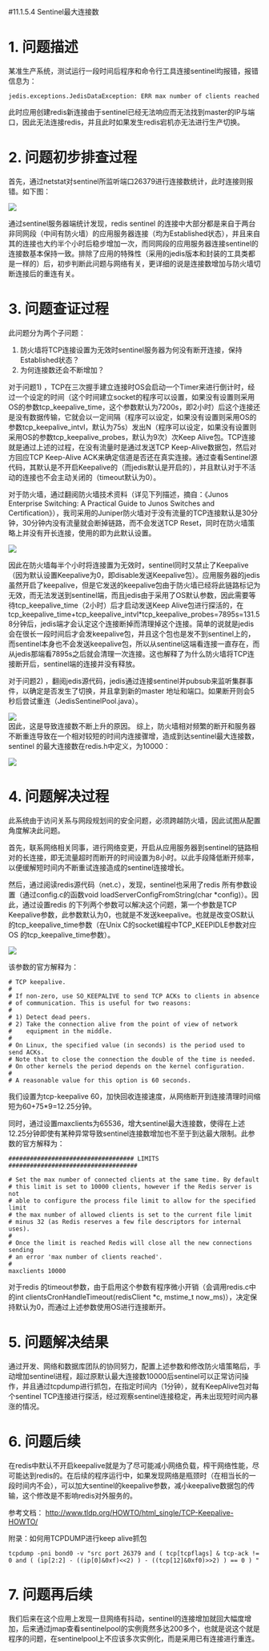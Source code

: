 #11.1.5.4	Sentinel最大连接数
# 1.	问题描述 #

某准生产系统，测试运行一段时间后程序和命令行工具连接sentinel均报错，报错信息为：
	
	jedis.exceptions.JedisDataException: ERR max number of clients reached

此时应用创建redis新连接由于sentinel已经无法响应而无法找到master的IP与端口，因此无法连接redis，并且此时如果发生redis宕机亦无法进行生产切换。

# 2.	问题初步排查过程 #
首先，通过netstat对sentinel所监听端口26379进行连接数统计，此时连接则报错。如下图：

![](https://raw.githubusercontent.com/gnuhpc/All-About-Redis/master/HAClusterArchPractice/ms/other1.png) 

通过sentinel服务器端统计发现，redis sentinel 的连接中大部分都是来自于两台非同网段（中间有防火墙）的应用服务器连接（均为Established状态），并且来自其的连接也大约半个小时后稳步增加一次，而同网段的应用服务器连接sentinel的连接数基本保持一致。排除了应用的特殊性（采用的jedis版本和封装的工具类都是一样的）后，初步判断此问题与网络有关，更详细的说是连接数增加与防火墙切断连接后的重连有关。

# 3.	问题查证过程 #
此问题分为两个子问题：
1)	防火墙将TCP连接设置为无效时sentinel服务器为何没有断开连接，保持Established状态？
2)	为何连接数还会不断增加？

对于问题1) ，TCP在三次握手建立连接时OS会启动一个Timer来进行倒计时，经过一个设定的时间（这个时间建立socket的程序可以设置，如果没有设置则采用OS的参数tcp_keepalive_time，这个参数默认为7200s，即2小时）后这个连接还是没有数据传输，它就会以一定间隔（程序可以设定，如果没有设置则采用OS的参数tcp_keepalive_intvl，默认为75s）发出N（程序可以设定，如果没有设置则采用OS的参数tcp_keepalive_probes，默认为9次）次Keep Alive包。TCP连接就是通过上述的过程，在没有流量时是通过发送TCP Keep-Alive数据包，然后对方回应TCP Keep-Alive ACK来确定信道是否还在真实连接。通过查看Sentinel源代码，其默认是不开启Keepalive的（而jedis默认是开启的），并且默认对于不活动的连接也不会主动关闭的（timeout默认为0）。

对于防火墙，通过翻阅防火墙技术资料（详见下列描述，摘自：《Junos Enterprise Switching: A Practical Guide to Junos Switches and Certification》），我司采用的Juniper防火墙对于没有流量的TCP连接默认是30分钟，30分钟内没有流量就会断掉链路，而不会发送TCP Reset，同时在防火墙策略上并没有开长连接，使用的即为此默认设置。

![](https://raw.githubusercontent.com/gnuhpc/All-About-Redis/master/HAClusterArchPractice/ms/other2.png) 

因此在防火墙每半个小时将连接置为无效时，sentinel同时又禁止了Keepalive（因为默认设置Keepalive为0，即disable发送Keepalive包）。应用服务器的jedis虽然开启了keepalive，但是它发送的keepalive包由于防火墙已经将此链路标记为无效，而无法发送到sentinel端，而且jedis由于采用了OS默认参数，因此需要等待tcp_keepalive_time（2小时）后才启动发送Keep Alive包进行探活的，在tcp_keepalive_time+tcp_keepalive_intvl*tcp_keepalive_probes=7895s=131.58分钟后，jedis端才会认定这个连接断掉而清理掉这个连接。简单的说就是jedis会在很长一段时间后才会发keepalive包，并且这个包也是发不到sentinel上的，而sentinel本身也不会发送keepalive包，所以从sentinel这端看连接一直存在，而从jedis那端看7895s之后就会清理一次连接。这也解释了为什么防火墙将TCP连接断开后，sentinel端的连接并没有释放。

对于问题2) ，翻阅jedis源代码，jedis通过连接sentinel并pubsub来监听集群事件，以确定是否发生了切换，并且拿到新的master 地址和端口。如果断开则会5秒后尝试重连（JedisSentinelPool.java）。

![](https://raw.githubusercontent.com/gnuhpc/All-About-Redis/master/HAClusterArchPractice/ms/other3.png)  
因此，这是导致连接数不断上升的原因。
综上，防火墙相对频繁的断开和服务器不断重连导致在一个相对较短的时间内连接骤增，造成到达sentinel最大连接数，sentinel 的最大连接数在redis.h中定义，为10000：
 
![](https://raw.githubusercontent.com/gnuhpc/All-About-Redis/master/HAClusterArchPractice/ms/other4.png)  

# 4.	问题解决过程 #
此系统由于访问关系与网段规划间的安全问题，必须跨越防火墙，因此试图从配置角度解决此问题。

首先，联系网络相关同事，进行网络变更，开启从应用服务器到sentinel的链路相对的长连接，即无流量超时而断开的时间设置为8小时。以此手段降低断开频率，以便缓解短时间内不断重试连接造成的sentinel连接增长。

然后，通过阅读redis源代码（net.c），发现，sentinel也采用了redis 所有参数设置（通过config.c的函数void loadServerConfigFromString(char *config)）。因此，通过设置redis 的下列两个参数可以解决这个问题，第一个参数是TCP Keepalive参数，此参数默认为0，也就是不发送keepalive。也就是改变OS默认的tcp_keepalive_time参数（在Unix C的socket编程中TCP_KEEPIDLE参数对应OS 的tcp_keepalive_time参数）。
 
![](https://raw.githubusercontent.com/gnuhpc/All-About-Redis/master/HAClusterArchPractice/ms/other5.png)  

该参数的官方解释为：

	# TCP keepalive.
	#
	# If non-zero, use SO_KEEPALIVE to send TCP ACKs to clients in absence
	# of communication. This is useful for two reasons:
	#
	# 1) Detect dead peers.
	# 2) Take the connection alive from the point of view of network
	#    equipment in the middle.
	#
	# On Linux, the specified value (in seconds) is the period used to send ACKs.
	# Note that to close the connection the double of the time is needed.
	# On other kernels the period depends on the kernel configuration.
	#
	# A reasonable value for this option is 60 seconds.

我们设置为tcp-keepalive 60，加快回收连接速度，从网络断开到连接清理时间缩短为60+75*9=12.25分钟。

同时，通过设置maxclients为65536，增大sentinel最大连接数，使得在上述12.25分钟即使有某种异常导致sentinel连接数增加也不至于到达最大限制。此参数的官方解释为：

	################################### LIMITS ####################################
	
	# Set the max number of connected clients at the same time. By default
	# this limit is set to 10000 clients, however if the Redis server is not
	# able to configure the process file limit to allow for the specified limit
	# the max number of allowed clients is set to the current file limit
	# minus 32 (as Redis reserves a few file descriptors for internal uses).
	#
	# Once the limit is reached Redis will close all the new connections sending
	# an error 'max number of clients reached'.
	#
	maxclients 10000

对于redis 的timeout参数，由于启用这个参数有程序微小开销（会调用redis.c中的int clientsCronHandleTimeout(redisClient *c, mstime_t now_ms)），决定保持默认为0，而通过上述参数使用OS进行连接断开。

# 5.	问题解决结果 #
通过开发、网络和数据库团队的协同努力，配置上述参数和修改防火墙策略后，手动增加sentinel进程，超过原默认最大连接数10000后sentinel可以正常访问操作，并且通过tcpdump进行抓包，在指定时间内（1分钟），就有KeepAlive包对每个sentinel TCP连接进行探活，经过观察sentinel连接稳定，再未出现短时间内暴涨的情况。

# 6.	问题后续 #
在redis中默认不开启keepalive就是为了尽可能减小网络负载，榨干网络性能，尽可能达到redis的。在后续的程序运行中，如果发现网络是瓶颈时（在相当长的一段时间内不会），可以加大sentinel的keepalive参数，减小keepalive数据包的传输，这个修改是不影响redis对外服务的。

参考文档：
http://www.tldp.org/HOWTO/html_single/TCP-Keepalive-HOWTO/

附录：如何用TCPDUMP进行keep alive抓包

	tcpdump -pni bond0 -v "src port 26379 and ( tcp[tcpflags] & tcp-ack != 0 and ( (ip[2:2] - ((ip[0]&0xf)<<2) ) - ((tcp[12]&0xf0)>>2) ) == 0 ) "

# 7.	问题再后续 #

我们后来在这个应用上发现一旦网络有抖动，sentinel的连接增加就回大幅度增加，后来通过jmap查看sentinelpool的实例竟然多达200多个，也就是说这个就是程序的问题，在sentinelpool上不应该多次实例化，而是采用已有连接进行重连。


